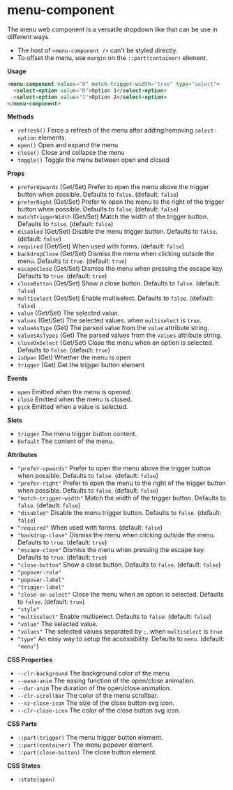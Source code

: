 # menu-component

The menu web component is a versatile dropdown like that can be use in different ways.

- The host of `<menu-component />` can't be styled directly.
- To offset the menu, use `margin` on the `::part(container)` element.

**Usage**

```html
<menu-component values="0" match-trigger-width="true" type="select">
  <select-option value="0">Option 1</select-option>
  <select-option value="1">Option 2</select-option>
</menu-component>
```

**Methods**

- `refresh()` Force a refresh of the menu after adding/removing `select-option` elements.
- `open()` Open and expand the menu
- `close()` Close and collapse the menu
- `toggle()` Toggle the menu between open and closed

**Props**

- `preferUpwards` (Get/Set) Prefer to open the menu above the trigger button when possible. Defaults to `false`. (default: `false`)
- `preferRight` (Get/Set) Prefer to open the menu to the right of the trigger button when possible. Defaults to `false`. (default: `false`)
- `matchTriggerWidth` (Get/Set) Match the width of the trigger button. Defaults to `false`. (default: `false`)
- `disabled` (Get/Set) Disable the menu trigger button. Defaults to `false`. (default: `false`)
- `required` (Get/Set) When used with forms. (default: `false`)
- `backdropClose` (Get/Set) Dismiss the menu when clicking outside the menu. Defaults to `true`. (default: `true`)
- `escapeClose` (Get/Set) Dismiss the menu when pressing the escape key. Defaults to `true`. (default: `true`)
- `closeButton` (Get/Set) Show a close button. Defaults to `false`. (default: `false`)
- `multiselect` (Get/Set) Enable multiselect. Defaults to `false`. (default: `false`)
- `value` (Get/Set) The selected value.
- `values` (Get/Set) The selected values. when `multiselect` is `true`.
- `valueAsType` (Get) The parsed value from the `value` attribute string.
- `valuesAsTypes` (Get) The parsed values from the `values` attribute string.
- `closeOnSelect` (Get/Set) Close the menu when an option is selected. Defaults to `false`. (default: `true`)
- `isOpen` (Get) Whether the menu is open
- `trigger` (Get) Get the trigger button element

**Events**

- `open` Emitted when the menu is opened.
- `close` Emitted when the menu is closed.
- `pick` Emitted when a value is selected.

**Slots**

- `trigger` The menu trigger button content.
- `Default` The content of the menu.

**Attributes**

- `"prefer-upwards"` Prefer to open the menu above the trigger button when possible. Defaults to `false`. (default: `false`)
- `"prefer-right"` Prefer to open the menu to the right of the trigger button when possible. Defaults to `false`. (default: `false`)
- `"match-trigger-width"` Match the width of the trigger button. Defaults to `false`. (default: `false`)
- `"disabled"` Disable the menu trigger button. Defaults to `false`. (default: `false`)
- `"required"` When used with forms. (default: `false`)
- `"backdrop-close"` Dismiss the menu when clicking outside the menu. Defaults to `true`. (default: `true`)
- `"escape-close"` Dismiss the menu when pressing the escape key. Defaults to `true`. (default: `true`)
- `"close-button"` Show a close button. Defaults to `false`. (default: `false`)
- `"popover-role"`
- `"popover-label"`
- `"trigger-label"`
- `"close-on-select"` Close the menu when an option is selected. Defaults to `false`. (default: `true`)
- `"style"`
- `"multiselect"` Enable multiselect. Defaults to `false`. (default: `false`)
- `"value"` The selected value.
- `"values"` The selected values separated by `;`. when `multiselect` is `true`
- `"type"` An easy way to setup the accessibility. Defaults to `menu`. (default: `"menu"`)

**CSS Properties**

- `--clr-background` The background color of the menu.
- `--ease-anim` The easing function of the open/close animation.
- `--dur-anim` The duration of the open/close animation.
- `--clr-scrollbar` The color of the menu scrollbar.
- `--sz-close-icon` The size of the close button svg icon.
- `--clr-close-icon` The color of the close button svg icon.

**CSS Parts**

- `::part(trigger)` The menu trigger button element.
- `::part(container)` The menu popover element.
- `::part(close-button)` The close button element.

**CSS States**

- `:state(open)`
